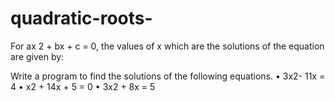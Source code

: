 # quadratic-roots-

For ax
2 + bx + c = 0, the values of x which are the solutions of the equation are given by:  

<see quadraticRootsInstructions.pdf for equation>
  
Write a program to find the solutions of the following equations. 
• 3x2- 11x = 4 
• x2 + 14x + 5 = 0 
• 3x2 + 8x = 5
